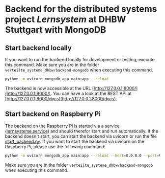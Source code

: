 # Backend for the distributed systems project _Lernsystem_ at DHBW Stuttgart with MongoDB

## Start backend locally
If you want to run the backend locally for development or testing, execute this command.
Make sure you are in the folder `verteilte_systeme_dhbw/backend-mongodb` when executing this command.
```bash
python -m uvicorn mongodb_app.main:app --reload
```
The backend is now accessible at the URL [http://127.0.0.1:8000/](http://127.0.0.1:8000/).
You can have a look at the REST API at [http://127.0.0.1:8000/docs](http://127.0.0.1:8000/docs).

## Start backend on Raspberry Pi
The backend on the Raspberry Pi is started via a service ([lernsysteme.service](lernsystem.service)) and should therefor start and run automatically.
If the backend doesn't start, you can start the backend via uvicorn or run the file [start_backend.py](start_backend.py).
If you want to start the backend via uvicorn on the Raspberry Pi, please use the following command:
```bash
python -m uvicorn mongodb_app.main:app --reload --host=0.0.0.0 --port=9000
```
Make sure you are in the folder `verteilte_systeme_dhbw/backend-mongodb` when executing this command.
